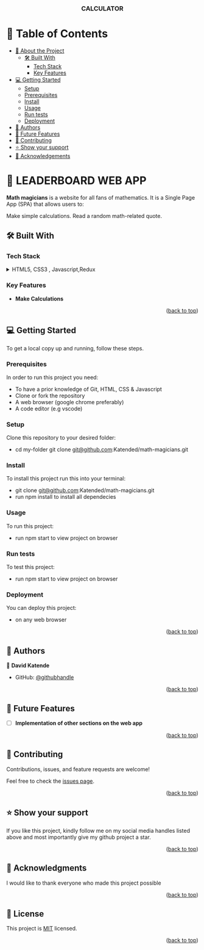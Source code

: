 <a name="readme-top"></a>

<div align="center">

  <h3><b>CALCULATOR</b></h3>

</div>

<!-- TABLE OF CONTENTS -->

# 📗 Table of Contents

- [📖 About the Project](#about-project)
  - [🛠 Built With](#built-with)
    - [Tech Stack](#tech-stack)
    - [Key Features](#key-features)
- [💻 Getting Started](#getting-started)
  - [Setup](#setup)
  - [Prerequisites](#prerequisites)
  - [Install](#install)
  - [Usage](#usage)
  - [Run tests](#run-tests)
  - [Deployment](#triangular_flag_on_post-deployment)
- [👥 Authors](#authors)
- [🔭 Future Features](#future-features)
- [🤝 Contributing](#contributing)
- [⭐️ Show your support](#support)
- [🙏 Acknowledgements](#acknowledgements)

<!-- PROJECT DESCRIPTION -->

# 📖 LEADERBOARD WEB APP <a name="about-project"></a>

**Math magicians** is a website for all fans of mathematics. It is a Single Page App (SPA) that allows users to:

Make simple calculations.
Read a random math-related quote.

## 🛠 Built With <a name="built-with"></a>

### Tech Stack <a name="tech-stack"></a>
<details>
  <summary>HTML5, CSS3 , Javascript,Redux</summary>
</details>

<!-- Features -->

### Key Features <a name="key-features"></a>

- **Make Calculations**

<p align="right">(<a href="#readme-top">back to top</a>)</p>




<!-- GETTING STARTED -->

## 💻 Getting Started <a name="getting-started"></a>

To get a local copy up and running, follow these steps.

### Prerequisites

In order to run this project you need:
+ To have a prior knowledge of Git, HTML, CSS & Javascript
+ Clone or fork the repository
+ A web browser (google chrome preferably)
+ A code editor (e.g vscode)


### Setup

Clone this repository to your desired folder:

+ cd my-folder
git clone git@github.com:Katended/math-magicians.git


### Install

To install this project run this into your terminal:

+ git clone git@github.com:Katended/math-magicians.git
+ run npm install to install all dependecies


### Usage

To run this project: 
+ run npm start to view project on browser


### Run tests

To test this project: 
+ run npm start to view project on browser


### Deployment

You can deploy this project:
+ on any web browser



<p align="right">(<a href="#readme-top">back to top</a>)</p>

<!-- AUTHORS -->

## 👥 Authors <a name="authors"></a>


👤 **David Katende**

- GitHub: [@githubhandle](https://github.com/Katended)


<p align="right">(<a href="#readme-top">back to top</a>)</p>

<!-- FUTURE FEATURES -->

## 🔭 Future Features <a name="future-features"></a>

- [ ] **Implementation of other sections on the web app**

<p align="right">(<a href="#readme-top">back to top</a>)</p>



<!-- CONTRIBUTING -->

## 🤝 Contributing <a name="contributing"></a>

Contributions, issues, and feature requests are welcome!

Feel free to check the [issues page](../../issues/).

<p align="right">(<a href="#readme-top">back to top</a>)</p>

<!-- SUPPORT -->

## ⭐️ Show your support <a name="support"></a>


If you like this project, kindly follow me on my social media handles listed above and most importantly give my github project a star.

<p align="right">(<a href="#readme-top">back to top</a>)</p>

<!-- ACKNOWLEDGEMENTS -->

## 🙏 Acknowledgments <a name="acknowledgements"></a>


I would like to thank everyone who made this project possible

<p align="right">(<a href="#readme-top">back to top</a>)</p>


<!-- LICENSE -->

## 📝 License <a name="license"></a>

This project is [MIT](./MIT.md) licensed.

<p align="right">(<a href="#readme-top">back to top</a>)</p>